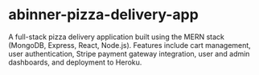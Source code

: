 # abinner-pizza-delivery-app
A full-stack pizza delivery application built using the MERN stack (MongoDB, Express, React, Node.js). Features include cart management, user authentication, Stripe payment gateway integration, user and admin dashboards, and deployment to Heroku.
